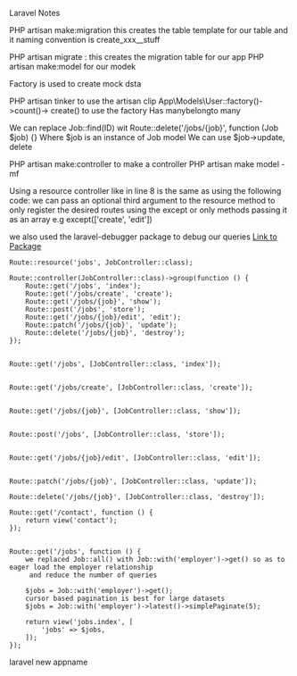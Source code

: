 Laravel Notes

PHP artisan make:migration this creates the table template for our table and it naming convention is create_xxx__stuff

PHP artisan migrate : this creates the migration table for our app
PHP artisan make:model for our modek

Factory is used to create mock dsta

PHP artisan tinker to use the artisan clip
App\Models\User::factory()->count()-> create() to use the factory
Has manybelongto many

We can replace Job::find(ID) wit
Route::delete('/jobs/{job}', function (Job $job) {}
Where $job is an instance of Job model
We can use $job->update, delete

PHP artisan make:controller to make a controller
PHP artisan make model -mf

Using a resource controller like in line 8 is the same as using the following code:
we can pass an optional third argument to the resource method to only register the desired routes
using the except or only methods passing it as an array e.g except(['create', 'edit'])

we also used the laravel-debugger package to debug our queries
[Link to Package](https://github.com/barryvdh/laravel-debugbar)

```
Route::resource('jobs', JobController::class);

Route::controller(JobController::class)->group(function () {
    Route::get('/jobs', 'index');
    Route::get('/jobs/create', 'create');
    Route::get('/jobs/{job}', 'show');
    Route::post('/jobs', 'store');
    Route::get('/jobs/{job}/edit', 'edit');
    Route::patch('/jobs/{job}', 'update');
    Route::delete('/jobs/{job}', 'destroy');
});


Route::get('/jobs', [JobController::class, 'index']);


Route::get('/jobs/create', [JobController::class, 'create']);


Route::get('/jobs/{job}', [JobController::class, 'show']);


Route::post('/jobs', [JobController::class, 'store']);


Route::get('/jobs/{job}/edit', [JobController::class, 'edit']);


Route::patch('/jobs/{job}', [JobController::class, 'update']);

Route::delete('/jobs/{job}', [JobController::class, 'destroy']);

Route::get('/contact', function () {
    return view('contact');
});


Route::get('/jobs', function () {
    we replaced Job::all() with Job::with('employer')->get() so as to eager load the employer relationship
     and reduce the number of queries

    $jobs = Job::with('employer')->get();
    cursor based pagination is best for large datasets
    $jobs = Job::with('employer')->latest()->simplePaginate(5);

    return view('jobs.index', [
        'jobs' => $jobs,
    ]);
});
```

laravel new appname
